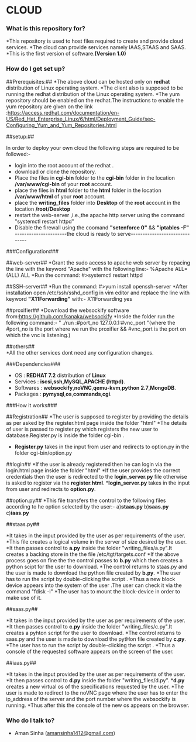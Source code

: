 # CLOUD #


### What is this repository for? ###
*This repository is used to host files required to create and provide cloud services.
*The cloud can provide services namely IAAS,STAAS and SAAS.
*This is the first version of software.**(Version 1.0)**


### How do I get set up? ###

##Prerequisites:##
   *The above cloud can be hosted only on **redhat** distribution of Linux operating system.
   *The client also is supposed to be running the redhat distribution of the Linux operating system.
   *The yum repository should be enabled on the redhat.The instructions to enable the yum repository are given on the link :https://access.redhat.com/documentation/en-US/Red_Hat_Enterprise_Linux/6/html/Deployment_Guide/sec-Configuring_Yum_and_Yum_Repositories.html

##setup:##

In order to deploy your own cloud the following steps are required to be followed:-
* login into the root account of the redhat . 
* download or clone the repository.
* Place the files in **cgi-bin** folder to the **cgi-bin** folder in the location **/var/www/cgi-bin** of your **root** account.
* place the files in **html** folder to the **html** folder in the location **/var/www/html** of your **root** account.
* place the **writing_files** folder into **Desktop** of the **root** account in the location **/root/Desktop**
* restart the web-server ,i.e.,the apache http server using the command "systemctl restart httpd"
* Disable the firewall using the coomand **"setenforce 0"** && **"iptables -F"**
   ----------------------the cloud is ready to serve------------------------------

###Configuration###

 ##web-server##
   *Grant the sudo access to apache web server by repacing the line with the keyword "Apache" with the following line:-
       %Apache        ALL=(ALL)       ALL
   *Run the command: #>systemctl restart httpd
 
 ##SSH-server##
   *Run the command: #>yum install openssh-server
   *After installation open /etc/ssh/sshd_config in vim editor and replace the line with keyword **"X11Forwarding"** with:-
      X11Forwarding yes

 ##proxifier##
   *Download the websockify software from:https://github.com/kanaka/websockify
   *Inside the folder run the following command:-
    " ./run :#port_no 127.0.0.1:#vnc_port "(where the #port_no is the port where we run the proxifier && #vnc_port is the port on which the vnc is listening.)
   
    
 ##others##     
   *All the other services dont need any configuration changes.

###Dependencies###

* OS : **REDHAT 7.2**  distribution of **Linux**
* Services : **iscsi,ssh,MySQL,APACHE (httpd)**.
* Softwares : **websockify**,**noVNC**,**qemu-kvm**,**python 2.7**,**MongoDB**.
* Packages : **pymysql**,**os**,**commands**,**cgi**. 

###How it works###

##Registration##
  *The user is supposed to register by providing the details as per asked by the register.html page inside the folder "html"
  *The details  of user is passed to register.py which registers the new user to database.Register.py is inside the folder cgi-bin .
  * **Register.py** takes in the input from user and redirects to option.py in the folder cgi-bin/option.py


##login##
  *If the user is already registered then he can login via the login.html page inside the folder "html"
  *If the user provides the correct credentials then the user is redirected to the **login_server.py** file otherwise is asked to register via the **register.html**.
  ***login_server.py** takes in the input from user and redirects to **option.py**.
    
##option.py##
   *This file transfers the control to the following files according to he option selected by the user:-
     a)**staas.py**
     b)**saas.py**
     c)**iaas.py**
   
##staas.py##

   *It takes in the input provided by the user as per requirements of the user. 
   *This file creates a logical volume in the server of size desired by the user.
   *It then passes control to **a.py** inside the folder "writing_files/a.py".It creates a backing store in the the file /etc/tgt/targets.conf
   *If the above process goes on fine the the control passes to **b.py** which then creates a python scipt for the user to download.
   *The control returns to staas.py and the user is made to download the python file created by **b.py**.
   *The user has to run the script by double-clicking the script .
   *Thus a new block device appears into the system of the user .The user can check it via the command "fdisk -l"
   *The user has to mount the block-device in order to make use of it.
   
##saas.py##

   *It takes in the input provided by the user as per requirements of the user. 
   *It then passes control to **c.py** inside the folder "writing_files/c.py".It creates a pyhton script for the user to download.
   *The control returns to saas.py and the user is made to download the pytHon file created by **c.py**.
   *The user has to run the script by double-clicking the script .
   *Thus a console of the requested software appears on the screen of the user.

##iaas.py##

   *It takes in the input provided by the user as per requirements of the user. 
   *It then passes control to **d.py** inside the folder "writing_files/d.py".
   ***d.py** creates a new virtual os of the specifications requested by the user.
   *The user is made to redirect to the noVNC page where the user has to enter the ip_address of the server and the port number where the websockify is running.
   *Thus after this the console of the new os appears on the browser.
   

### Who do I talk to? ###
* Aman Sinha (amansinha1412@gmail.com)